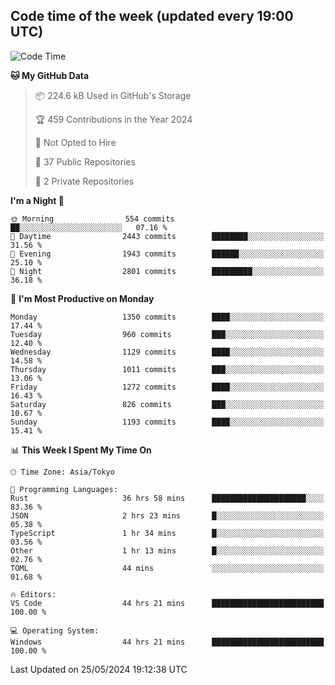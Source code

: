 ## Code time of the week (updated every 19:00 UTC)

<!--START_SECTION:waka-->
![Code Time](http://img.shields.io/badge/Code%20Time-3%2C126%20hrs%2039%20mins-blue)

**🐱 My GitHub Data** 

> 📦 224.6 kB Used in GitHub's Storage 
 > 
> 🏆 459 Contributions in the Year 2024
 > 
> 🚫 Not Opted to Hire
 > 
> 📜 37 Public Repositories 
 > 
> 🔑 2 Private Repositories 
 > 
**I'm a Night 🦉** 

```text
🌞 Morning                554 commits         ██░░░░░░░░░░░░░░░░░░░░░░░   07.16 % 
🌆 Daytime                2443 commits        ████████░░░░░░░░░░░░░░░░░   31.56 % 
🌃 Evening                1943 commits        ██████░░░░░░░░░░░░░░░░░░░   25.10 % 
🌙 Night                  2801 commits        █████████░░░░░░░░░░░░░░░░   36.18 % 
```
📅 **I'm Most Productive on Monday** 

```text
Monday                   1350 commits        ████░░░░░░░░░░░░░░░░░░░░░   17.44 % 
Tuesday                  960 commits         ███░░░░░░░░░░░░░░░░░░░░░░   12.40 % 
Wednesday                1129 commits        ████░░░░░░░░░░░░░░░░░░░░░   14.58 % 
Thursday                 1011 commits        ███░░░░░░░░░░░░░░░░░░░░░░   13.06 % 
Friday                   1272 commits        ████░░░░░░░░░░░░░░░░░░░░░   16.43 % 
Saturday                 826 commits         ███░░░░░░░░░░░░░░░░░░░░░░   10.67 % 
Sunday                   1193 commits        ████░░░░░░░░░░░░░░░░░░░░░   15.41 % 
```


📊 **This Week I Spent My Time On** 

```text
🕑︎ Time Zone: Asia/Tokyo

💬 Programming Languages: 
Rust                     36 hrs 58 mins      █████████████████████░░░░   83.36 % 
JSON                     2 hrs 23 mins       █░░░░░░░░░░░░░░░░░░░░░░░░   05.38 % 
TypeScript               1 hr 34 mins        █░░░░░░░░░░░░░░░░░░░░░░░░   03.56 % 
Other                    1 hr 13 mins        █░░░░░░░░░░░░░░░░░░░░░░░░   02.76 % 
TOML                     44 mins             ░░░░░░░░░░░░░░░░░░░░░░░░░   01.68 % 

🔥 Editors: 
VS Code                  44 hrs 21 mins      █████████████████████████   100.00 % 

💻 Operating System: 
Windows                  44 hrs 21 mins      █████████████████████████   100.00 % 
```


 Last Updated on 25/05/2024 19:12:38 UTC
<!--END_SECTION:waka-->